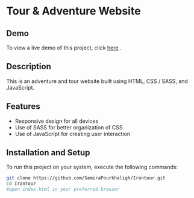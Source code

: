 # Tour & Adventure Website

## Demo

To view a live demo of this project, click [here](https://samirapourkhaligh.github.io/Irantour/) .

## Description

This is an adventure and tour website built using HTML, CSS / SASS, and JavaScript.

## Features

- Responsive design for all devices
- Use of SASS for better organization of CSS
- Use of JavaScript for creating user interaction

## Installation and Setup

To run this project on your system, execute the following commands:

```bash
git clone https://github.com/SamiraPourkhaligh/Irantour.git
cd Irantour
#open index.html in your preferred browser
```
